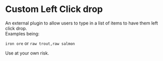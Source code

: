 # Custom Left Click drop  
An external plugin to allow users to type in a list of items to have them left click drop.  
Examples being:   
  
<code>iron ore</code> or <code>raw trout,raw salmon</code>
    
Use at your own risk.